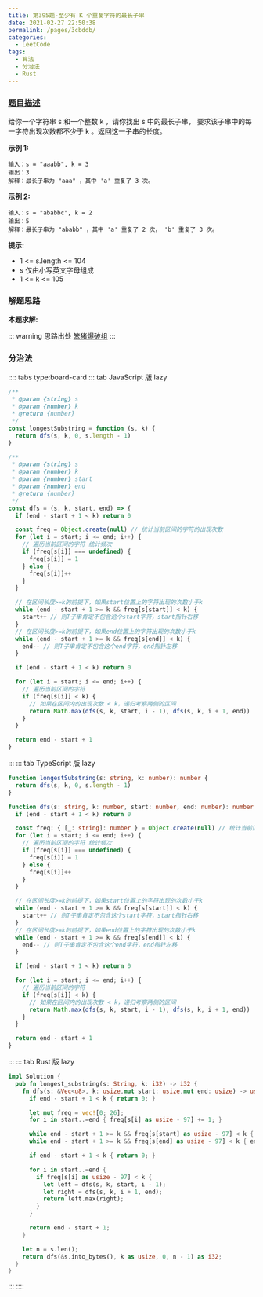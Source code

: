 ```yaml
---
title: 第395题-至少有 K 个重复字符的最长子串
date: 2021-02-27 22:50:38
permalink: /pages/3cbddb/
categories:
  - LeetCode
tags:
  - 算法
  - 分治法
  - Rust
---
```


### [题目描述](https://leetcode-cn.com/problems/longest-substring-with-at-least-k-repeating-characters/)

给你一个字符串 <span class="span-shadow">s</span> 和一个整数 <span class="span-shadow">k</span> ，请你找出 <span class="span-shadow">s</span> 中的最长子串， 要求该子串中的每一字符出现次数都不少于 <span class="span-shadow">k</span> 。返回这一子串的长度。

<!-- more -->

**示例 1:**

```
输入：s = "aaabb", k = 3
输出：3
解释：最长子串为 "aaa" ，其中 'a' 重复了 3 次。
```

**示例 2:**

```
输入：s = "ababbc", k = 2
输出：5
解释：最长子串为 "ababb" ，其中 'a' 重复了 2 次， 'b' 重复了 3 次。
```

**提示:**

- <span class="span-shadow">1 <= s.length <= 104</span>
- <span class="span-shadow">s</span> 仅由小写英文字母组成
- <span class="span-shadow">1 <= k <= 105</span>

### 解题思路

**本题求解:**

::: warning 思路出处
[笨猪爆破组](https://leetcode-cn.com/problems/longest-substring-with-at-least-k-repeating-characters/solution/shou-hua-tu-jie-tong-guo-fen-zhi-suo-xia-cnn1/)
:::

### 分治法

:::: tabs type:board-card
::: tab JavaScript 版 lazy

```JavaScript
/**
 * @param {string} s
 * @param {number} k
 * @return {number}
 */
const longestSubstring = function (s, k) {
  return dfs(s, k, 0, s.length - 1)
}

/**
 * @param {string} s
 * @param {number} k
 * @param {number} start
 * @param {number} end
 * @return {number}
 */
const dfs = (s, k, start, end) => {
  if (end - start + 1 < k) return 0

  const freq = Object.create(null) // 统计当前区间的字符的出现次数
  for (let i = start; i <= end; i++) {
    // 遍历当前区间的字符 统计频次
    if (freq[s[i]] === undefined) {
      freq[s[i]] = 1
    } else {
      freq[s[i]]++
    }
  }

  // 在区间长度>=k的前提下，如果start位置上的字符出现的次数小于k
  while (end - start + 1 >= k && freq[s[start]] < k) {
    start++ // 则T子串肯定不包含这个start字符，start指针右移
  }
  // 在区间长度>=k的前提下，如果end位置上的字符出现的次数小于k
  while (end - start + 1 >= k && freq[s[end]] < k) {
    end-- // 则T子串肯定不包含这个end字符，end指针左移
  }

  if (end - start + 1 < k) return 0

  for (let i = start; i <= end; i++) {
    // 遍历当前区间的字符
    if (freq[s[i]] < k) {
      // 如果在区间内的出现次数 < k，递归考察两侧的区间
      return Math.max(dfs(s, k, start, i - 1), dfs(s, k, i + 1, end))
    }
  }

  return end - start + 1
}
```

:::
::: tab TypeScript 版 lazy

```TypeScript
function longestSubstring(s: string, k: number): number {
  return dfs(s, k, 0, s.length - 1)
}

function dfs(s: string, k: number, start: number, end: number): number {
  if (end - start + 1 < k) return 0

  const freq: { [_: string]: number } = Object.create(null) // 统计当前区间的字符的出现次数
  for (let i = start; i <= end; i++) {
    // 遍历当前区间的字符 统计频次
    if (freq[s[i]] === undefined) {
      freq[s[i]] = 1
    } else {
      freq[s[i]]++
    }
  }

  // 在区间长度>=k的前提下，如果start位置上的字符出现的次数小于k
  while (end - start + 1 >= k && freq[s[start]] < k) {
    start++ // 则T子串肯定不包含这个start字符，start指针右移
  }
  // 在区间长度>=k的前提下，如果end位置上的字符出现的次数小于k
  while (end - start + 1 >= k && freq[s[end]] < k) {
    end-- // 则T子串肯定不包含这个end字符，end指针左移
  }

  if (end - start + 1 < k) return 0

  for (let i = start; i <= end; i++) {
    // 遍历当前区间的字符
    if (freq[s[i]] < k) {
      // 如果在区间内的出现次数 < k，递归考察两侧的区间
      return Math.max(dfs(s, k, start, i - 1), dfs(s, k, i + 1, end))
    }
  }

  return end - start + 1
}
```

:::
::: tab Rust 版 lazy

```Rust
impl Solution {
  pub fn longest_substring(s: String, k: i32) -> i32 {
    fn dfs(s: &Vec<u8>, k: usize,mut start: usize,mut end: usize) -> usize {
      if end - start + 1 < k { return 0; }

      let mut freq = vec![0; 26];
      for i in start..=end { freq[s[i] as usize - 97] += 1; }

      while end - start + 1 >= k && freq[s[start] as usize - 97] < k { start += 1; }
      while end - start + 1 >= k && freq[s[end] as usize - 97] < k { end -= 1; }

      if end - start + 1 < k { return 0; }

      for i in start..=end {
        if freq[s[i] as usize - 97] < k {
          let left = dfs(s, k, start, i - 1);
          let right = dfs(s, k, i + 1, end);
          return left.max(right);
        }
      }

      return end - start + 1;
    }

    let n = s.len();
    return dfs(&s.into_bytes(), k as usize, 0, n - 1) as i32;
  }
}
```

:::
::::
